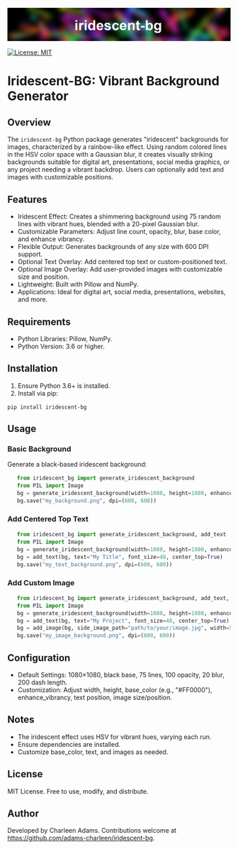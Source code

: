 <p>
  <img src="logo.png" alt="iridescent-bg logo" style="width: 100%; max-height: 140px; object-fit: cover;">
</p>

[![License: MIT](https://img.shields.io/badge/License-MIT-yellow.svg)](https://opensource.org/licenses/MIT)

# Iridescent-BG: Vibrant Background Generator

## Overview
The `iridescent-bg` Python package generates "iridescent" backgrounds for images, characterized by a rainbow-like effect. Using random colored lines in the HSV color space with a Gaussian blur, it creates visually striking backgrounds suitable for digital art, presentations, social media graphics, or any project needing a vibrant backdrop. Users can optionally add text and images with customizable positions.

## Features
- Iridescent Effect: Creates a shimmering background using 75 random lines with vibrant hues, blended with a 20-pixel Gaussian blur.
- Customizable Parameters: Adjust line count, opacity, blur, base color, and enhance vibrancy.
- Flexible Output: Generates backgrounds of any size with 600 DPI support.
- Optional Text Overlay: Add centered top text or custom-positioned text.
- Optional Image Overlay: Add user-provided images with customizable size and position.
- Lightweight: Built with Pillow and NumPy.
- Applications: Ideal for digital art, social media, presentations, websites, and more.

## Requirements
- Python Libraries: Pillow, NumPy.
- Python Version: 3.6 or higher.

## Installation
1. Ensure Python 3.6+ is installed.
2. Install via pip:

```
pip install iridescent-bg
```

## Usage
### Basic Background
Generate a black-based iridescent background:

```python
   from iridescent_bg import generate_iridescent_background
   from PIL import Image
   bg = generate_iridescent_background(width=1080, height=1080, enhance_vibrancy=True)
   bg.save("my_background.png", dpi=(600, 600))
```
### Add Centered Top Text
```python
   from iridescent_bg import generate_iridescent_background, add_text
   from PIL import Image
   bg = generate_iridescent_background(width=1080, height=1080, enhance_vibrancy=True)
   bg = add_text(bg, text="My Title", font_size=48, center_top=True)
   bg.save("my_text_background.png", dpi=(600, 600))
```

### Add Custom Image
```python
   from iridescent_bg import generate_iridescent_background, add_text, add_image
   from PIL import Image
   bg = generate_iridescent_background(width=1080, height=1080, enhance_vibrancy=True)
   bg = add_text(bg, text="My Project", font_size=48, center_top=True)
   bg = add_image(bg, side_image_path="path/to/your/image.jpg", width=540, position=(0, 0))
   bg.save("my_image_background.png", dpi=(600, 600))
```
## Configuration
- Default Settings: 1080×1080, black base, 75 lines, 100 opacity, 20 blur, 200 dash length.
- Customization: Adjust width, height, base_color (e.g., "#FF0000"), enhance_vibrancy, text position, image size/position.

## Notes
- The iridescent effect uses HSV for vibrant hues, varying each run.
- Ensure dependencies are installed.
- Customize base_color, text, and images as needed.

## License
MIT License. Free to use, modify, and distribute.

## Author
Developed by Charleen Adams. Contributions welcome at https://github.com/adams-charleen/iridescent-bg.
